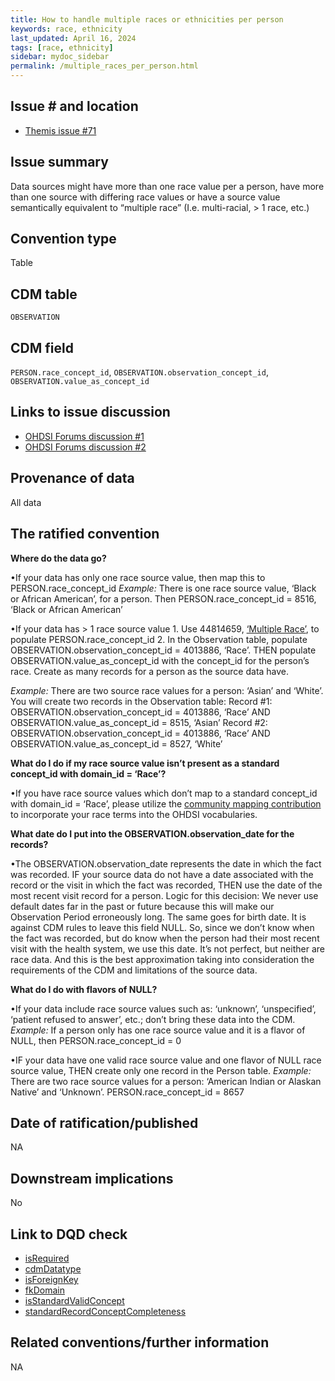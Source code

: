```yaml
---
title: How to handle multiple races or ethnicities per person
keywords: race, ethnicity
last_updated: April 16, 2024
tags: [race, ethnicity]
sidebar: mydoc_sidebar
permalink: /multiple_races_per_person.html
---
```


## Issue # and location

- [Themis issue #71](https://github.com/OHDSI/Themis/issues/71)

## Issue summary

Data sources might have more than one race value per a person, have more than one source with differing race values or have a source value semantically equivalent to “multiple race” (I.e. multi-racial, > 1 race, etc.)

## Convention type
Table

## CDM table
`OBSERVATION`

## CDM field
`PERSON.race_concept_id`, `OBSERVATION.observation_concept_id`, `OBSERVATION.value_as_concept_id`

## Links to issue discussion
- [OHDSI Forums discussion #1](https://forums.ohdsi.org/t/race-and-ethnicity-in-the-omop-cdm/8700/33)
- [OHDSI Forums discussion #2](https://forums.ohdsi.org/t/dealing-with-multiple-races-and-other-exceptions/20091/85)   

## Provenance of data
All data

## The ratified convention
**Where do the data go?**

•If your data has only one race source value, then map this to PERSON.race_concept_id
*Example:* There is one race source value, ‘Black or African American’, for a person. Then PERSON.race_concept_id = 8516, ‘Black or African American’

•If your data has > 1 race source value
	1. Use 44814659, [‘Multiple Race’](https://athena.ohdsi.org/search-terms/terms/44814659), to populate PERSON.race_concept_id
	2. In the Observation table, populate OBSERVATION.observation_concept_id = 4013886, ‘Race’. THEN populate OBSERVATION.value_as_concept_id with the concept_id for the person’s race. Create as many records for a person as the source data have.

*Example:* There are two source race values for a person: ‘Asian’ and ‘White’. You will create two records in the Observation table:
	Record #1: OBSERVATION.observation_concept_id = 4013886, ‘Race’ AND OBSERVATION.value_as_concept_id = 8515, ‘Asian’
	Record #2: OBSERVATION.observation_concept_id = 4013886, ‘Race’ AND OBSERVATION.value_as_concept_id = 8527, ‘White’

**What do I do if my race source value isn’t present as a standard concept_id with domain_id = ‘Race’?**

•If you have race source values which don’t map to a standard concept_id with domain_id = ‘Race’, please utilize the [community mapping contribution](https://github.com/OHDSI/Vocabulary-v5.0/wiki/Community-contribution) to incorporate your race terms into the OHDSI vocabularies. 

**What date do I put into the OBSERVATION.observation_date for the records?**

•The OBSERVATION.observation_date represents the date in which the fact was recorded. IF your source data do not have a date associated with the record or the visit in which the fact was recorded, THEN use the date of the most recent visit record for a person. Logic for this decision: We never use default dates far in the past or future because this will make our Observation Period erroneously long. The same goes for birth date. It is against CDM rules to leave this field NULL. So, since we don’t know when the fact was recorded, but do know when the person had their most recent visit with the health system, we use this date. It’s not perfect, but neither are race data. And this is the best approximation taking into consideration the requirements of the CDM and limitations of the source data.

**What do I do with flavors of NULL?**

•If your data include race source values such as: ‘unknown’, ‘unspecified’, ‘patient refused to answer’, etc.; don’t bring these data into the CDM. 
*Example:* If a person only has one race source value and it is a flavor of NULL, then PERSON.race_concept_id = 0

•IF your data have one valid race source value and one flavor of NULL race source value, THEN create only one record in the Person table.
*Example:* There are two race source values for a person: ‘American Indian or Alaskan Native’ and ‘Unknown’. PERSON.race_concept_id = 8657

## Date of ratification/published
NA

## Downstream implications
No

## Link to DQD check
- [isRequired](https://ohdsi.github.io/DataQualityDashboard/articles/checks/isRequired.html)
- [cdmDatatype](https://ohdsi.github.io/DataQualityDashboard/articles/CheckTypeDescriptions.html#cdmdatatype)
- [isForeignKey](https://ohdsi.github.io/DataQualityDashboard/articles/CheckTypeDescriptions.html#isforeignkey)
- [fkDomain](https://ohdsi.github.io/DataQualityDashboard/articles/CheckTypeDescriptions.html#isforeignkey)
- [isStandardValidConcept](https://ohdsi.github.io/DataQualityDashboard/articles/CheckTypeDescriptions.html#isstandardvalidconcept)
- [standardRecordConceptCompleteness](https://ohdsi.github.io/DataQualityDashboard/articles/CheckTypeDescriptions.html#standardConceptRecordCompleteness)

## Related conventions/further information
NA